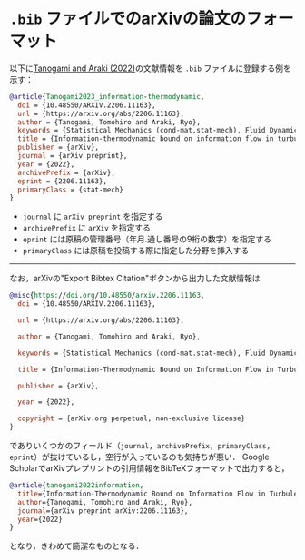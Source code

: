 # `.bib` ファイルでのarXivの論文のフォーマット

以下に[Tanogami and Araki (2022)](https://arxiv.org/abs/2206.11163)の文献情報を `.bib` ファイルに登録する例を示す：

```bibtex
@article{Tanogami2023_information-thermodynamic,
  doi = {10.48550/ARXIV.2206.11163},
  url = {https://arxiv.org/abs/2206.11163},
  author = {Tanogami, Tomohiro and Araki, Ryo},
  keywords = {Statistical Mechanics (cond-mat.stat-mech), Fluid Dynamics (physics.flu-dyn), FOS: Physical sciences, FOS: Physical sciences},
  title = {Information-thermodynamic bound on information flow in turbulent cascade},
  publisher = {arXiv},
  journal = {arXiv preprint},
  year = {2022},
  archivePrefix = {arXiv},
  eprint = {2206.11163},
  primaryClass = {stat-mech}
}
```

- `journal` に `arXiv preprint` を指定する
- `archivePrefix` に `arXiv` を指定する
- `eprint` には原稿の管理番号（年月.通し番号の9桁の数字）を指定する
- `primaryClass` には原稿を投稿する際に指定した分野を挿入する

----

なお，arXivの"Export Bibtex Citation"ボタンから出力した文献情報は

```bibtex
@misc{https://doi.org/10.48550/arxiv.2206.11163,
  doi = {10.48550/ARXIV.2206.11163},

  url = {https://arxiv.org/abs/2206.11163},

  author = {Tanogami, Tomohiro and Araki, Ryo},

  keywords = {Statistical Mechanics (cond-mat.stat-mech), Fluid Dynamics (physics.flu-dyn), FOS: Physical sciences, FOS: Physical sciences},

  title = {Information-Thermodynamic Bound on Information Flow in Turbulent Cascade},

  publisher = {arXiv},

  year = {2022},

  copyright = {arXiv.org perpetual, non-exclusive license}
}
```

でありいくつかのフィールド（`journal`，`archivePrefix`，`primaryClass`，`eprint`）が抜けているし，空行が入っているのも気持ちが悪い．
Google ScholarでarXivプレプリントの引用情報をBibTeXフォーマットで出力すると，

```bibtex
@article{tanogami2022information,
  title={Information-Thermodynamic Bound on Information Flow in Turbulent Cascade},
  author={Tanogami, Tomohiro and Araki, Ryo},
  journal={arXiv preprint arXiv:2206.11163},
  year={2022}
}
```

となり，きわめて簡潔なものとなる．

